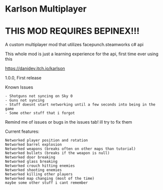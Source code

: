 # Karlson Multiplayer

# THIS MOD REQUIRES BEPINEX!!!

A custom multiplayer mod that utilizes facepunch.steamworks c# api

This whole mod is just a learning experience for the api, first time ever using this

https://danidev.itch.io/karlson

1.0.0, First release

Known Issues
```
- Shotguns not syncing on Sky 0
- Guns not syncing
- Stuff doesnt start networking until a few seconds into being in the game
- Some other stuff that i forgot
```

Remind me of issues or bugs in the issues tab! ill try to fix them

Current features:

```
Networked player position and rotation
Networked barrel explosion
Networked weapons (breaks often on other maps than tutorial)
Networked bullets (breaks if the weapon is null)
Networked door breaking
Networked glass breaking
Networked crouch hitting enemies
Networked shooting enemies
Networked killing other players
Networked map changing (most of the time)
maybe some other stuff i cant remember
```
